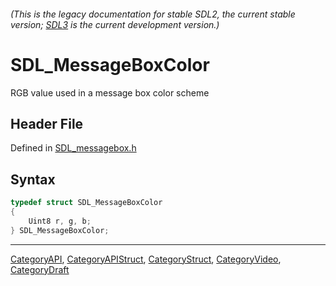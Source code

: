 ###### (This is the legacy documentation for stable SDL2, the current stable version; [SDL3](https://wiki.libsdl.org/SDL3/) is the current development version.)
# SDL_MessageBoxColor

RGB value used in a message box color scheme

## Header File

Defined in [SDL_messagebox.h](https://github.com/libsdl-org/SDL/blob/SDL2/include/SDL_messagebox.h)

## Syntax

```c
typedef struct SDL_MessageBoxColor
{
    Uint8 r, g, b;
} SDL_MessageBoxColor;
```

----
[CategoryAPI](CategoryAPI), [CategoryAPIStruct](CategoryAPIStruct), [CategoryStruct](CategoryStruct), [CategoryVideo](CategoryVideo), [CategoryDraft](CategoryDraft)


